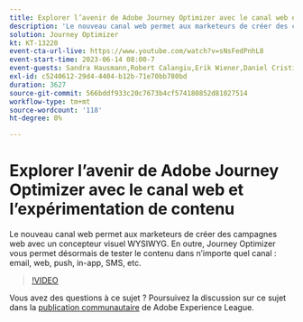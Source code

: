 ```yaml
---
title: Explorer l’avenir de Adobe Journey Optimizer avec le canal web et l’expérimentation de contenu
description: 'Le nouveau canal web permet aux marketeurs de créer des campagnes web avec un concepteur visuel WYSIWYG. En outre, Journey Optimizer vous permet désormais de tester le contenu dans n’importe quel canal : email, web, push, in-app, SMS, etc.'
solution: Journey Optimizer
kt: KT-13220
event-cta-url-live: https://www.youtube.com/watch?v=sNsFedPnhL8
event-start-time: 2023-06-14 08:00-7
event-guests: Sandra Hausmann,Robert Calangiu,Erik Wiener,Daniel Cristian Popescu
exl-id: c5240612-29d4-4404-b12b-71e70bb780bd
duration: 3627
source-git-commit: 566bddf933c20c7673b4cf574180852d81027514
workflow-type: tm+mt
source-wordcount: '118'
ht-degree: 0%

---
```


# Explorer l’avenir de Adobe Journey Optimizer avec le canal web et l’expérimentation de contenu

Le nouveau canal web permet aux marketeurs de créer des campagnes web avec un concepteur visuel WYSIWYG. En outre, Journey Optimizer vous permet désormais de tester le contenu dans n’importe quel canal : email, web, push, in-app, SMS, etc.

>[!VIDEO](https://video.tv.adobe.com/v/3420129/?learn=on)

Vous avez des questions à ce sujet ? Poursuivez la discussion sur ce sujet dans la [publication communautaire](https://experienceleaguecommunities.adobe.com/t5/journey-optimizer-discussions/experience-league-live-post-session-discussion-explore-the/m-p/599366?profile.language=fr#M121) de Adobe Experience League.
